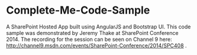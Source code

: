 Complete-Me-Code-Sample
=======================

A SharePoint Hosted App built using AngularJS and Bootstrap UI.
This code sample was demonstrated by Jeremy Thake at SharePoint Conference 2014. The recording for the session can be seen on Channel 9 here: http://channel9.msdn.com/events/SharePoint-Conference/2014/SPC408 .
